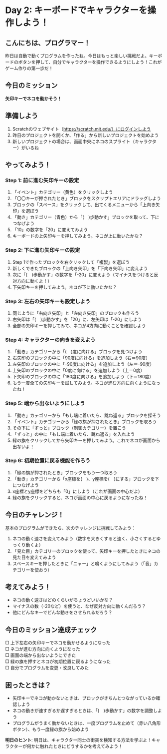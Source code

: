 # Day 2: キーボードでキャラクターを操作しよう！

## こんにちは、プログラマー！

昨日は自動で動くプログラムを作ったね。今日はもっと楽しい挑戦だよ。キーボードのボタンを押して、自分でキャラクターを操作できるようにしよう！これがゲーム作りの第一歩だ！

## 今日のミッション
**矢印キーでネコを動かそう！**

## 準備しよう
1. Scratchのウェブサイト（https://scratch.mit.edu/）にログインしよう
2. 昨日のプロジェクトを開くか、「作る」から新しいプロジェクトを始めよう
3. 新しいプロジェクトの場合は、画面中央にネコのスプライト（キャラクター）がいるね

## やってみよう！

### Step 1: 前に進む矢印キーの設定
1. 「イベント」カテゴリー（黄色）をクリックしよう
2. 「〇〇キーが押されたとき」ブロックをスクリプトエリアにドラッグしよう
3. ブロックの「スペース」をクリックして、出てくるメニューから「上向き矢印」を選ぼう
4. 「動き」カテゴリー（青色）から「(　)歩動かす」ブロックを取って、下につなげよう
5. 「10」の数字を「20」に変えてみよう
6. キーボードの上矢印キーを押してみよう。ネコが上に動いたかな？

### Step 2: 下に進む矢印キーの設定
1. Step 1で作ったブロックを右クリックして「複製」を選ぼう
2. 新しくできたブロックの「上向き矢印」を「下向き矢印」に変えよう
3. 次に「(　)歩動かす」の数字を「-20」に変えよう（マイナスをつけると反対方向に動くよ！）
4. 下矢印キーを押してみよう。ネコが下に動いたかな？

### Step 3: 左右の矢印キーも設定しよう
1. 同じように「右向き矢印」と「左向き矢印」のブロックも作ろう
2. 右矢印は「(　)歩動かす」を「20」に、左矢印は「-20」にしよう
3. 全部の矢印キーを押してみて、ネコが4方向に動くことを確認しよう

### Step 4: キャラクターの向きを変えよう
1. 「動き」カテゴリーから「(　)度に向ける」ブロックを見つけよう
2. 右矢印のブロックの中に「90度に向ける」を追加しよう（右＝90度）
3. 左矢印のブロックの中に「-90度に向ける」を追加しよう（左＝-90度）
4. 上矢印のブロックの中に「0度に向ける」を追加しよう（上＝0度）
5. 下矢印のブロックの中に「180度に向ける」を追加しよう（下＝180度）
6. もう一度全ての矢印キーを試してみよう。ネコが進む方向に向くようになったね！

### Step 5: 端から出ないようにしよう
1. 「動き」カテゴリーから「もし端に着いたら、跳ね返る」ブロックを探そう
2. 「イベント」カテゴリーから「緑の旗が押されたとき」ブロックを取ろう
3. その下に「ずっと」ブロック（制御カテゴリー）を置こう
4. 「ずっと」の中に「もし端に着いたら、跳ね返る」を入れよう
5. 緑の旗をクリックしてから矢印キーを押してみよう。これでネコが画面から出ないよ！

### Step 6: 初期位置に戻る機能を作ろう
1. 「緑の旗が押されたとき」ブロックをもう一つ取ろう
2. 「動き」カテゴリーから「x座標を(　)、y座標を(　)にする」ブロックを下につなげよう
3. x座標とy座標をどちらも「0」にしよう（これが画面の中心だよ）
4. 緑の旗をクリックすると、ネコが画面の中心に戻るようになったね！

## 今日のチャレンジ！
基本のプログラムができたら、次のチャレンジに挑戦してみよう：

1. ネコの動く速さを変えてみよう（数字を大きくすると速く、小さくするとゆっくり動くよ）
2. 「見た目」カテゴリーのブロックを使って、矢印キーを押したときにネコの見た目を変えてみよう
3. スペースキーを押したときに「ニャー」と鳴くようにしてみよう（「音」カテゴリーを使おう）

## 考えてみよう！
- ネコの動く速さはどのくらいがちょうどいいかな？
- マイナスの数（-20など）を使うと、なぜ反対方向に動くんだろう？
- 他にどんなキーでどんな動きをさせられるだろう？

## 今日のミッション達成チェック
□ 上下左右の矢印キーでネコを動かせるようになった  
□ ネコが進む方向に向くようになった  
□ 画面の端から出ないようにできた  
□ 緑の旗を押すとネコが初期位置に戻るようになった  
□ 自分でプログラムを変更・改良してみた  

## 困ったときは？
- 矢印キーでネコが動かないときは、ブロックがきちんとつながっているか確認しよう
- ネコの動きが速すぎるか遅すぎるときは、「(　)歩動かす」の数字を調整しよう
- プログラムがうまく動かないときは、一度プログラムを止めて（赤い八角形ボタン）、もう一度緑の旗から始めよう

**明日のヒント**: 明日は、キャラクター同士の衝突を検知する方法を学ぶよ！キャラクターが何かに触れたときにどうするかを考えてみよう！

